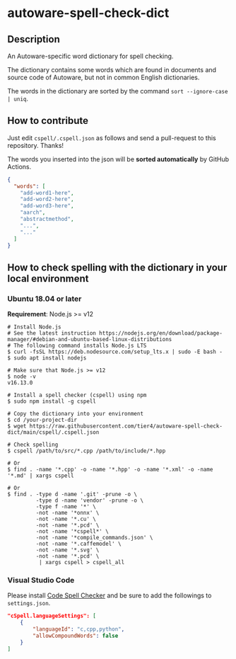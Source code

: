 # autoware-spell-check-dict

## Description

An Autoware-specific word dictionary for spell checking.

The dictionary contains some words which are found in documents and source code of Autoware, but not in common English dictionaries.

The words in the dictionary are sorted by the command `sort --ignore-case | uniq`.

## How to contribute

Just edit `cspell/.cspell.json` as follows and send a pull-request to this repository. Thanks!

The words you inserted into the json will be **sorted automatically** by GitHub Actions.

```json
{
  "words": [
    "add-word1-here",
    "add-word2-here",
    "add-word3-here",
    "aarch",
    "abstractmethod",
    "...",
    "..."
  ]
}
```

## How to check spelling with the dictionary in your local environment

### Ubuntu 18.04 or later

**Requirement**: Node.js >= v12

```shell
# Install Node.js
# See the latest instruction https://nodejs.org/en/download/package-manager/#debian-and-ubuntu-based-linux-distributions
# The following command installs Node.js LTS
$ curl -fsSL https://deb.nodesource.com/setup_lts.x | sudo -E bash -
$ sudo apt install nodejs

# Make sure that Node.js >= v12
$ node -v
v16.13.0

# Install a spell checker (cspell) using npm
$ sudo npm install -g cspell

# Copy the dictionary into your environment
$ cd /your-project-dir
$ wget https://raw.githubusercontent.com/tier4/autoware-spell-check-dict/main/cspell/.cspell.json

# Check spelling
$ cspell /path/to/src/*.cpp /path/to/include/*.hpp

# Or
$ find . -name '*.cpp' -o -name '*.hpp' -o -name '*.xml' -o -name '*.md' | xargs cspell

# Or
$ find . -type d -name '.git' -prune -o \
         -type d -name 'vendor' -prune -o \
         -type f -name '*' \
         -not -name '*onnx' \
         -not -name '*.cu' \
         -not -name '*.pcd' \
         -not -name '*cspell*' \
         -not -name '*compile_commands.json' \
         -not -name '*.caffemodel' \
         -not -name '*.svg' \
         -not -name '*.pcd' \
          | xargs cspell > cspell_all
```

### Visual Studio Code

Please install [Code Spell Checker](https://marketplace.visualstudio.com/items?itemName=streetsidesoftware.code-spell-checker) and be sure to add the followings to `settings.json`.

```json
"cSpell.languageSettings": [
    {
        "languageId": "c,cpp,python",
        "allowCompoundWords": false
    }
]
```
